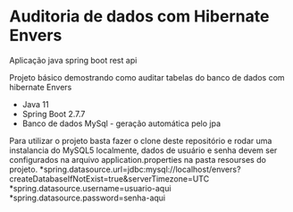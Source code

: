 # Auditoria de dados com Hibernate Envers
Aplicação java spring boot rest api

Projeto básico demostrando como auditar tabelas do banco de dados com hibernate Envers
* Java 11
* Spring Boot 2.7.7
* Banco de dados MySql - geração automática pelo jpa

Para utilizar o projeto basta fazer o clone deste repositório e rodar uma instalancia do MySQL5 localmente, dados de usuário e senha devem ser configurados na arquivo application.properties na pasta resourses do projeto.
*spring.datasource.url=jdbc:mysql://localhost/envers?createDatabaseIfNotExist=true&serverTimezone=UTC 
*spring.datasource.username=usuario-aqui
*spring.datasource.password=senha-aqui
